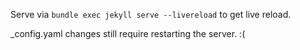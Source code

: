 Serve via
`bundle exec jekyll serve --livereload`
to get live reload.

_config.yaml changes still require restarting the server. :(